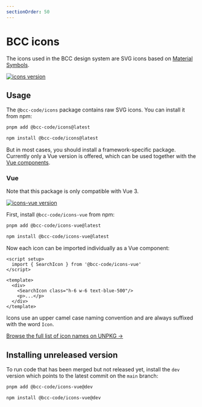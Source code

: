 ```yaml
---
sectionOrder: 50
---
```


# BCC icons
The icons used in the BCC design system are SVG icons based on [Material Symbols](https://fonts.google.com/icons).

[![icons version](https://img.shields.io/npm/v/@bcc-code/icons/latest?label=%40bcc-code%2Ficons)](https://github.com/bcc-code/bcc-icons/releases)

## Usage
The `@bcc-code/icons` package contains raw SVG icons. You can install it from npm:
<CodeGroup>
  <CodeGroupItem title="PNPM" active>

```sh
pnpm add @bcc-code/icons@latest
```

  </CodeGroupItem>

  <CodeGroupItem title="NPM">

```sh
npm install @bcc-code/icons@latest
```

  </CodeGroupItem>
</CodeGroup>

But in most cases, you should install a framework-specific package. Currently only a Vue version is offered, which can be used together with the [Vue components](../components/vue-components.md).

### Vue
Note that this package is only compatible with Vue 3.

[![icons-vue version](https://img.shields.io/npm/v/@bcc-code/icons-vue/latest?label=%40bcc-code%2Ficons-vue)](https://github.com/bcc-code/bcc-icons/releases)

First, install `@bcc-code/icons-vue` from npm:

<CodeGroup>
  <CodeGroupItem title="PNPM" active>

```sh
pnpm add @bcc-code/icons-vue@latest
```

  </CodeGroupItem>

  <CodeGroupItem title="NPM">

```sh
npm install @bcc-code/icons-vue@latest
```

  </CodeGroupItem>
</CodeGroup>

Now each icon can be imported individually as a Vue component:

```vue
<script setup>
  import { SearchIcon } from '@bcc-code/icons-vue'
</script>

<template>
  <div>
    <SearchIcon class="h-6 w-6 text-blue-500"/>
    <p>...</p>
  </div>
</template>
```

Icons use an upper camel case naming convention and are always suffixed with the word `Icon`.

[Browse the full list of icon names on UNPKG &rarr;](https://unpkg.com/browse/@bcc-code/icons-vue)

## Installing unreleased version
To run code that has been merged but not released yet, install the `dev` version which points to the latest commit on the `main` branch:

<CodeGroup>
  <CodeGroupItem title="PNPM" active>

```sh
pnpm add @bcc-code/icons-vue@dev
```

  </CodeGroupItem>

  <CodeGroupItem title="NPM">

```sh
npm install @bcc-code/icons-vue@dev
```

  </CodeGroupItem>
</CodeGroup>
